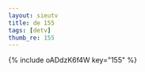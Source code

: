 ```yaml
--- 
layout: sieutv
title: de 155
tags: [detv]
thumb_re: 155
---
```

{% include oADdzK6f4W key="155" %} 
